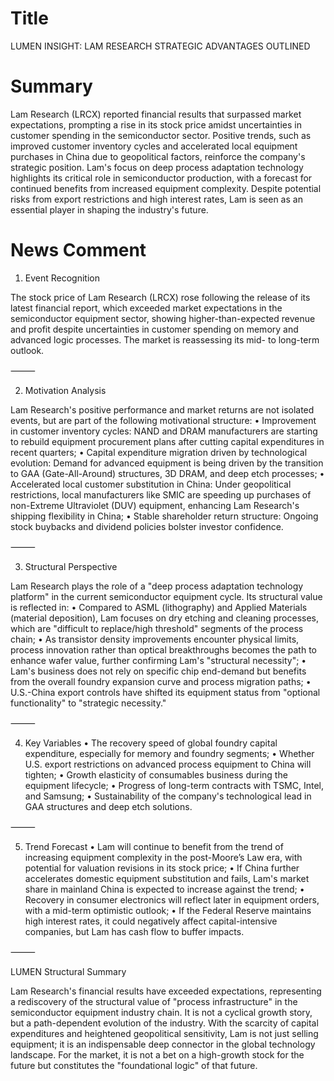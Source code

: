 # Title
LUMEN INSIGHT: LAM RESEARCH STRATEGIC ADVANTAGES OUTLINED

# Summary
Lam Research (LRCX) reported financial results that surpassed market expectations, prompting a rise in its stock price amidst uncertainties in customer spending in the semiconductor sector. Positive trends, such as improved customer inventory cycles and accelerated local equipment purchases in China due to geopolitical factors, reinforce the company's strategic position. Lam's focus on deep process adaptation technology highlights its critical role in semiconductor production, with a forecast for continued benefits from increased equipment complexity. Despite potential risks from export restrictions and high interest rates, Lam is seen as an essential player in shaping the industry's future.

# News Comment
1. Event Recognition

The stock price of Lam Research (LRCX) rose following the release of its latest financial report, which exceeded market expectations in the semiconductor equipment sector, showing higher-than-expected revenue and profit despite uncertainties in customer spending on memory and advanced logic processes. The market is reassessing its mid- to long-term outlook.

⸻

2. Motivation Analysis

Lam Research's positive performance and market returns are not isolated events, but are part of the following motivational structure:
   • Improvement in customer inventory cycles: NAND and DRAM manufacturers are starting to rebuild equipment procurement plans after cutting capital expenditures in recent quarters;
   • Capital expenditure migration driven by technological evolution: Demand for advanced equipment is being driven by the transition to GAA (Gate-All-Around) structures, 3D DRAM, and deep etch processes;
   • Accelerated local customer substitution in China: Under geopolitical restrictions, local manufacturers like SMIC are speeding up purchases of non-Extreme Ultraviolet (DUV) equipment, enhancing Lam Research's shipping flexibility in China;
   • Stable shareholder return structure: Ongoing stock buybacks and dividend policies bolster investor confidence.

⸻

3. Structural Perspective

Lam Research plays the role of a "deep process adaptation technology platform" in the current semiconductor equipment cycle. Its structural value is reflected in:
   • Compared to ASML (lithography) and Applied Materials (material deposition), Lam focuses on dry etching and cleaning processes, which are "difficult to replace/high threshold" segments of the process chain;
   • As transistor density improvements encounter physical limits, process innovation rather than optical breakthroughs becomes the path to enhance wafer value, further confirming Lam's "structural necessity";
   • Lam's business does not rely on specific chip end-demand but benefits from the overall foundry expansion curve and process migration paths;
   • U.S.-China export controls have shifted its equipment status from "optional functionality" to "strategic necessity."

⸻

4. Key Variables
   • The recovery speed of global foundry capital expenditure, especially for memory and foundry segments;
   • Whether U.S. export restrictions on advanced process equipment to China will tighten;
   • Growth elasticity of consumables business during the equipment lifecycle;
   • Progress of long-term contracts with TSMC, Intel, and Samsung;
   • Sustainability of the company's technological lead in GAA structures and deep etch solutions.

⸻

5. Trend Forecast
   • Lam will continue to benefit from the trend of increasing equipment complexity in the post-Moore’s Law era, with potential for valuation revisions in its stock price;
   • If China further accelerates domestic equipment substitution and fails, Lam's market share in mainland China is expected to increase against the trend;
   • Recovery in consumer electronics will reflect later in equipment orders, with a mid-term optimistic outlook;
   • If the Federal Reserve maintains high interest rates, it could negatively affect capital-intensive companies, but Lam has cash flow to buffer impacts.

⸻

LUMEN Structural Summary

Lam Research's financial results have exceeded expectations, representing a rediscovery of the structural value of "process infrastructure" in the semiconductor equipment industry chain. It is not a cyclical growth story, but a path-dependent evolution of the industry. With the scarcity of capital expenditures and heightened geopolitical sensitivity, Lam is not just selling equipment; it is an indispensable deep connector in the global technology landscape. For the market, it is not a bet on a high-growth stock for the future but constitutes the "foundational logic" of that future.
